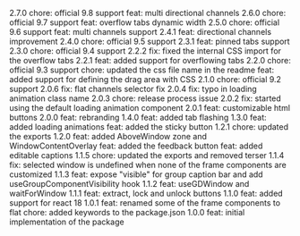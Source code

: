 2.7.0
chore: official 9.8 support
feat: multi directional channels
2.6.0
chore: official 9.7 support
feat: overflow tabs dynamic width
2.5.0
chore: official 9.6 support
feat: multi channels support
2.4.1
feat: directional channels improvement 
2.4.0
chore: official 9.5 support
2.3.1
feat: pinned tabs support
2.3.0
chore: official 9.4 support
2.2.2
fix: fixed the internal CSS import for the overflow tabs
2.2.1
feat: added support for overflowing tabs
2.2.0
chore: official 9.3 support
chore: updated the css file name in the readme
feat: added support for defining the drag area with CSS
2.1.0
chore: official 9.2 support
2.0.6
fix: flat channels selector fix
2.0.4
fix: typo in loading animation class name
2.0.3
chore: release process issue
2.0.2
fix: started using the default loading animation component
2.0.1
feat: customizable html buttons
2.0.0
feat: rebranding
1.4.0
feat: added tab flashing
1.3.0
feat: added loading animations
feat: added the sticky button
1.2.1
chore: updated the exports
1.2.0
feat: added AboveWindow zone and WindowContentOverlay
feat: added the feedback button
feat: added editable captions
1.1.5
chore: updated the exports and removed terser
1.1.4
fix: selected window is undefined when none of the frame components are customized
1.1.3
feat: expose "visible" for group caption bar and add useGroupComponentVisibility hook
1.1.2
feat: useGDWindow and waitForWindow
1.1.1
feat: extract, lock and unlock buttons
1.1.0
feat: added support for react 18
1.0.1
feat: renamed some of the frame components to flat
chore: added keywords to the package.json
1.0.0
feat: initial implementation of the package
